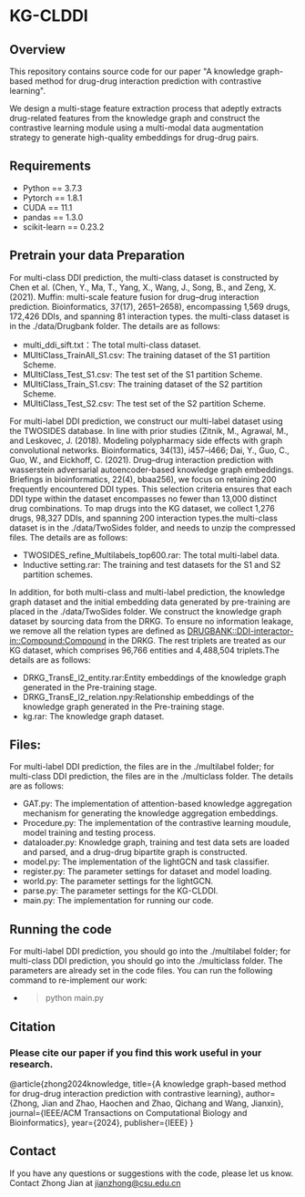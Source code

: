 # KG-CLDDI

## Overview

This repository contains source code for our paper "A knowledge graph-based method for drug-drug interaction prediction with contrastive learning".

We design a multi-stage feature extraction process that adeptly extracts drug-related features from the knowledge graph and construct the contrastive learning module using a multi-modal data augmentation strategy to generate high-quality embeddings for drug-drug pairs. 

## Requirements

* Python == 3.7.3
* Pytorch == 1.8.1
* CUDA == 11.1
* pandas == 1.3.0
* scikit-learn == 0.23.2
  
## Pretrain your data Preparation

For multi-class DDI prediction, the multi-class dataset is constructed by Chen et al. (Chen, Y., Ma, T., Yang, X., Wang, J., Song, B., and Zeng, X. (2021). Muffin: multi-scale feature fusion for drug–drug interaction prediction. Bioinformatics, 37(17), 2651–2658), encompassing 1,569 drugs, 172,426 DDIs, and spanning 81 interaction types. the multi-class dataset is in the ./data/Drugbank folder. The details are as follows:
* multi_ddi_sift.txt：The total multi-class dataset.
* MUltiClass_TrainAll_S1.csv: The training dataset of the S1 partition Scheme.
* MUltiClass_Test_S1.csv: The test set of the S1 partition Scheme.
* MUltiClass_Train_S1.csv: The training dataset of the S2 partition Scheme.
* MUltiClass_Test_S2.csv: The test set of the S2 partition Scheme.
  
 For multi-label DDI prediction, we construct our multi-label dataset using the TWOSIDES database. In line with prior studies (Zitnik, M., Agrawal, M., and Leskovec, J. (2018). Modeling polypharmacy side
effects with graph convolutional networks. Bioinformatics, 34(13), i457–i466; Dai, Y., Guo, C., Guo, W., and Eickhoff, C. (2021). Drug–drug interaction prediction with wasserstein adversarial autoencoder-based knowledge graph embeddings. Briefings in bioinformatics, 22(4), bbaa256), we focus on retaining 200 frequently encountered DDI types. This selection criteria ensures that each DDI type within the dataset encompasses no fewer than 13,000 distinct drug combinations. To map drugs into the KG dataset, we collect 1,276 drugs, 98,327 DDIs, and spanning 200 interaction types.the multi-class dataset is in the ./data/TwoSides folder, and needs to unzip the compressed files. The details are as follows:
* TWOSIDES_refine_Multilabels_top600.rar: The total multi-label data.
* Inductive setting.rar: The training and test datasets for the S1 and S2 partition schemes.

In addition, for both multi-class and multi-label prediction, the knowledge graph dataset and the initial embedding data generated by pre-training are placed in the ./data/TwoSides folder.  We construct the  knowledge graph dataset by sourcing data from the DRKG. To ensure no information leakage, we remove all the relation types are defined as <DRUGBANK::DDI-interactor-in::Compound:Compound> in the DRKG. The rest triplets are treated as our KG dataset, which comprises 96,766 entities and 4,488,504 triplets.The details are as follows:
* DRKG_TransE_l2_entity.rar:Entity embeddings of the knowledge graph generated in the Pre-training stage.
* DRKG_TransE_l2_relation.npy:Relationship embeddings of the knowledge graph generated in the Pre-training stage.
* kg.rar: The knowledge graph dataset.
  
## Files:

For multi-label DDI prediction, the files are in the ./multilabel folder; for multi-class DDI prediction, the files are in the ./multiclass folder. The details are as follows:
* GAT.py: The implementation of attention-based knowledge aggregation mechanism for generating the knowledge aggregation embeddings.
* Procedure.py: The implementation of the contrastive learning moudule, model training and testing process.
* dataloader.py: Knowledge graph, training and test data sets are loaded and parsed, and a drug-drug bipartite graph is constructed.
* model.py: The implementation of the lightGCN and task classifier.
* register.py: The parameter settings for dataset and model loading.
* world.py: The parameter settings for the lightGCN.
* parse.py: The parameter settings for the KG-CLDDI.
* main.py: The implementation for running our code.
  
## Running the code

For multi-label DDI prediction, you should go into the ./multilabel folder; for multi-class DDI prediction, you should go into the ./multiclass folder. The parameters are already set in the code files. You can run the following command to re-implement our work:

* > python main.py

## Citation
### Please cite our paper if you find this work useful in your research.

@article{zhong2024knowledge,
  title={A knowledge graph-based method for drug-drug interaction prediction with contrastive learning},
  author={Zhong, Jian and Zhao, Haochen and Zhao, Qichang and Wang, Jianxin},
  journal={IEEE/ACM Transactions on Computational Biology and Bioinformatics},
  year={2024},
  publisher={IEEE}
}

## Contact

If you have any questions or suggestions with the code, please let us know. Contact Zhong Jian at jianzhong@csu.edu.cn
